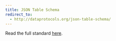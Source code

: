 ```yaml
---
title: JSON Table Schema
redirect_to: 
  - http://dataprotocols.org/json-table-schema/
---
```


Read the full standard [here](http://dataprotocols.org/json-table-schema/).
